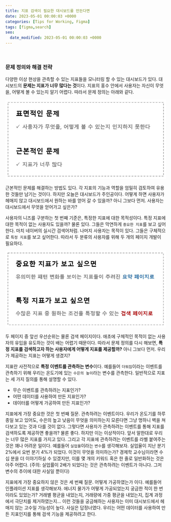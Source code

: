 ```yaml
---
title: 지표 검색이 필요한 대시보드를 만든다면  
date: 2023-05-01 00:00:03 +0000
categories: [Tips for Working, Figma]
tags: [figma,search]
seo:
  date_modified: 2023-05-01 00:00:03 +0000
---
```


<br>

### <b>문제 정의와 해결 전략</b>  

다양한 이상 현상을 관측할 수 있는 지표들을 모니터링 할 수 있는 대시보드가 있다. 대시보드의 **문제는 지표가 너무 많다는 것**이다. 지표의 홍수 안에서 사용자는 자신이 무엇을, 어떻게 볼 수 있는지 알기 어렵다. 따라서 문제 정의는 아래와 같다.  

<img src="/assets/img/wt/searchui/searchui1.jpg">  

근본적인 문제를 해결하는 방법도 있다. 각 지표의 기능과 역할을 엄밀히 검토하여 유용한 것들만 남기는 것이다. 하지만 오늘은 대시보드가 주인공이다. 어떻게 하면 사용자가 헤매지 않고 대시보드에서 원하는 바를 얻어 갈 수 있을까? 아니 그보다 먼저. 사용자는 대시보드에서 무엇을 얻어가고 싶은가?  

사용자의 니즈를 구분하는 첫 번째 기준은, 특정한 지표에 대한 목적성이다. 특정 지표에 대한 목적이 없는 사용자도 있을까? 물론 있다. 그들은 막연하게 `중요한 지표`를 보고 싶어한다. 마치 네이버의 실시간 검색어처럼. 나머지 사용자는 목적이 있다. 그들은 구체적으로 `특정 지표`를 보고 싶어한다. 따라서 두 분류의 사용자를 위해 두 개의 페이지 개발이 필요하다.  

<img src="/assets/img/wt/searchui/searchui2.jpg">  

두 페이지 중 앞선 우선순위는 물론 검색 페이지이다. 애초에 구체적인 목적이 없는 사용자의 유입을 유도하는 것이 배는 어렵기 때문이다. 따라서 문제 정의를 다시 해보면, **특정 지표를 검색하고자 하는 사용자에게 어떻게 지표를 제공할까?** 아니 그보다 먼저. 우리가 제공하는 지표는 어떻게 생겼지?  

지표란 사전적으로 **특정 이벤트를 관측하는 변수**이다. 예를들어 `더워짐`이라는 이벤트를 관측하기 위해 우리는 온도기에 있는 `수은의 높이`라는 변수를 관측한다. 일반적으로 지표는 세 가지 질의를 통해 설명할 수 있다.  

- 무슨 이벤트를 관측하려는 지표인가?  
- 어떤 데이터를 사용하여 만든 지표인가?  
- 데이터를 어떻게 가공하여 만든 지표인가?  

  

지표에게 가장 중요한 것은 첫 번째 질문. 관측하려는 이벤트이다. 우리가 온도기를 하루종일 보고 있어도, 수은의 높고 낮음이 무엇을 의미하는지 모른다면 그냥 멍하니 벽을 쳐다보고 있는 것과 다를 것이 없다. 그렇다면 사용자가 관측하려는 이벤트를 통해 지표를 검색하도록 제공하면 좋을까? 물론 좋다. 하지만 이는 이상적이다. 앞서 말한대로 우리는 너무 많은 지표를 가지고 있다. 그리고 각 지표에 관측하려는 이벤트를 라벨 붙여주는 것은 꽤나 어려운 일이다. 예를들어 `실업율`이라는 `변수`를 생각해보자. 실업율이 지난 분기 2%에서 요번 분기 4%가 되었다. 이것이 무엇을 의미하는가? 경제학 교수님이라면 수 십 분을 더 이야기하실 수 있겠지만, 이를 몇 개의 키워드 혹은 한 줄로 일반화하는 것은 아주 어렵다. (주의: 실업률이 2배가 되었다는 것은 관측하려는 이벤트가 아니다. 그저 변수의 추이에 대한 사실일 뿐이다)  

지표에게 가장 중요하지 않은 것은 세 번째 질문. 어떻게 가공하였는가 이다. 예를들어 인플레이션 지표를 생각해보자. 에너지 물가가 어떻게 가공되었는지 궁금한 적이 한 번이라도 있었는가? 거래별 평균을 내었는지, 거래량에 가중 평균을 내었는지, 집계 과정에서 극단치를 제거하였는지... 이런 것들을 궁금해하는 사용자는 이미 대시보드에서 헤매지 않는 고수일 가능성이 높다. 사실은 답정너였다. 우리는 어떤 데이터를 사용하여 만든 지표인지를 통해 검색 기능을 제공하려고 한다.

<br>

